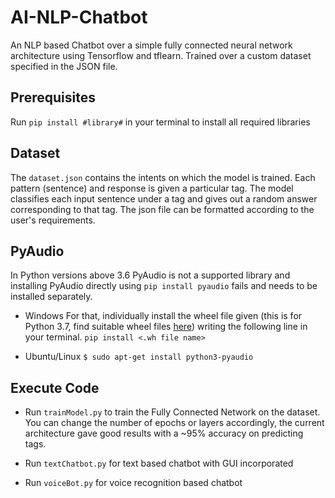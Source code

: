 # AI-NLP-Chatbot

An NLP based Chatbot over a simple fully connected neural network architecture using Tensorflow and tflearn. Trained over a custom dataset specified in the JSON file.

## Prerequisites

Run `pip install #library#` in your terminal to install all required libraries

## Dataset

The `dataset.json` contains the intents on which the model is trained. Each pattern (sentence) and response is given a particular tag. The model classifies each input sentence under a tag and gives out a random answer corresponding to that tag. The json file can be formatted according to the user's requirements.

## PyAudio

In Python versions above 3.6 PyAudio is not a supported library and installing PyAudio directly using `pip install pyaudio` fails and needs to be installed separately.

* Windows
  For that, individually install the wheel file given (this is for Python 3.7, find suitable wheel files [here](https://www.lfd.uci.edu/~gohlke/pythonlibs/#pyaudio)) writing the following line in your terminal.
  `pip install <.wh file name>`

* Ubuntu/Linux
  `$ sudo apt-get install python3-pyaudio`

## Execute Code

* Run `trainModel.py` to train the Fully Connected Network on the dataset. You can change the number of epochs or layers accordingly, the current architecture gave good results with a ~95% accuracy on predicting tags.

* Run `textChatbot.py` for text based chatbot with GUI incorporated
* Run `voiceBot.py` for voice recognition based chatbot  
